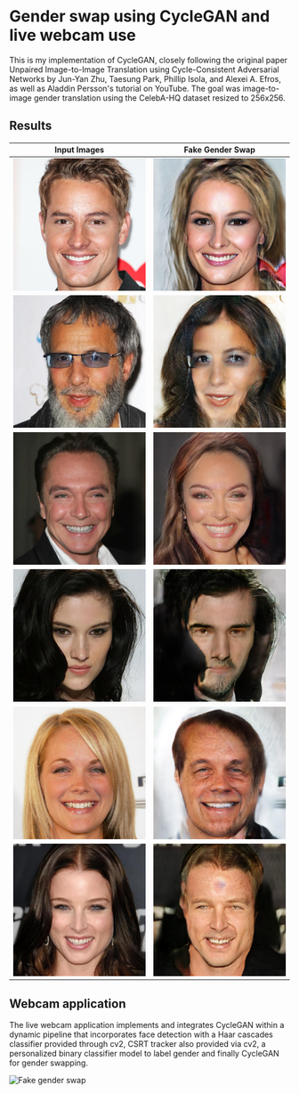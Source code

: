 # Gender swap using CycleGAN and live webcam use

This is my implementation of CycleGAN, closely following the original paper Unpaired Image-to-Image Translation using Cycle-Consistent Adversarial Networks by Jun-Yan Zhu, Taesung Park, Phillip Isola, and Alexei A. Efros, as well as Aladdin Persson's tutorial on YouTube.
The goal was image-to-image gender translation using the CelebA-HQ dataset resized to 256x256.

## Results

| Input Images | Fake Gender Swap |
|--------------|------------------|
| ![Alt text](saved_images/196000_genF_input.png) | ![Alt text](saved_images/196000_genF_output.png) |
| ![Alt text](saved_images/196800_genF_input.png) | ![Alt text](saved_images/196800_genF_output.png) |
| ![Alt text](saved_images/197600_genF_input.png) | ![Alt text](saved_images/197600_genF_output.png) |
| ![Alt text](saved_images/195200_genM_input.png) | ![Alt text](saved_images/195200_genM_output.png) |
| ![Alt text](saved_images/199200_genM_input.png) | ![Alt text](saved_images/199200_genM_output.png) |
| ![Alt text](saved_images/200000_genM_input.png) | ![Alt text](saved_images/200000_genM_output.png) |


## Webcam application

The live webcam application implements and integrates CycleGAN within a dynamic pipeline that incorporates face detection with a Haar cascades classifier provided through cv2, CSRT tracker also provided via cv2, a personalized binary classifier model to label gender and finally CycleGAN for gender swapping.

![Fake gender swap](webcam/example.gif)
